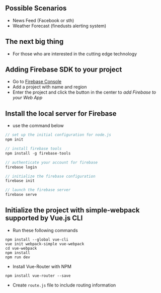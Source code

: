 ## Possible Scenarios
- News Feed (Facebook or sth)
- Weather Forecast (finedusts alerting system)

## The next big thing
- For those who are interested in the cutting edge technology

## Adding Firebase SDK to your project
- Go to [Firebase Console](https://console.firebase.google.com/)
- Add a project with name and region
- Enter the project and click the button in the center to *add Firebase to your Web App*

## Install the local server for Firebase
- use the command below

```javascript
// set up the initial configuration for node.js
npm init

// install firebase tools
npm install -g firebase-tools

// authenticate your account for firebase
firebase login

// initialize the firebase configuration
firebase init

// launch the firebase server
firebase serve
```

## Initialize the project with simple-webpack supported by Vue.js CLI
- Run these following commands

```
npm install --global vue-cli
vue init webpack-simple vue-webpack
cd vue-webpack
npm install
npm run dev
```

- Install Vue-Router with NPM

```
npm install vue-router --save
```

- Create `route.js` file to include routing information
